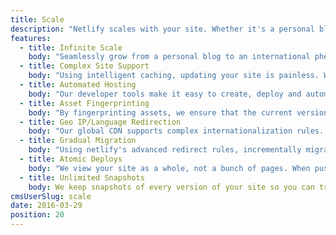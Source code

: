 ```yaml
---
title: Scale
description: "Netlify scales with your site. Whether it's a personal blog or a huge multilingual site with 20,000 pages, dozens of adminstrators, and a whole array of buildtools and frameworks connecting to all kinds of APIs, netlify is your platform of choice. And best of all? You always only pay for what you use. No need to overprovision for hosting."
features:
  - title: Infinite Scale
    body: "Seamlessly grow from a personal blog to an international phenomenon. Our global CDN ensures your site is always as fast as greased lightning, regardless of load."
  - title: Complex Site Support
    body: "Using intelligent caching, updating your site is painless. We upload only files that have changed, minimizing the time spent waiting for 1000s of pages to upload."
  - title: Automated Hosting
    body: "Our developer tools make it easy to create, deploy and automatically manage thousands of unique sites. Our philosophy is the more sites, the merrier."
  - title: Asset Fingerprinting
    body: "By fingerprinting assets, we ensure that the current version of your site is globally consistent. Gone are the days of wondering what site people see."
  - title: Geo IP/Language Redirection
    body: "Our global CDN supports complex internationalization rules. One DNS lookup will always serve your site in the correct language. Redirects occur at CDN level so you take zero performance hit."
  - title: Gradual Migration
    body: "Using netlify's advanced redirect rules, incrementally migrating to netlify is safe and simple and without affecting performance. [See how to “Go Static Without Losing Your Server”](/blog/2016/03/09/go-static-without-losing-your-server.html)"
  - title: Atomic Deploys
    body: "We view your site as a whole, not a bunch of pages. When pushing a change to your site live ***without*** Atomic Deploy you’re pushing files live one-by-one, which could lead to missing assets, broken links or dropped connections as your new version loads. \nAvoid periodically broken sites with netlify, where all deploys are atomic. \n\n"
  - title: Unlimited Snapshots
    body: We keep snapshots of every version of your site so you can track changes and revert back to any point in time, with just the click of a button.
cmsUserSlug: scale
date: 2016-03-29
position: 20
---
```

